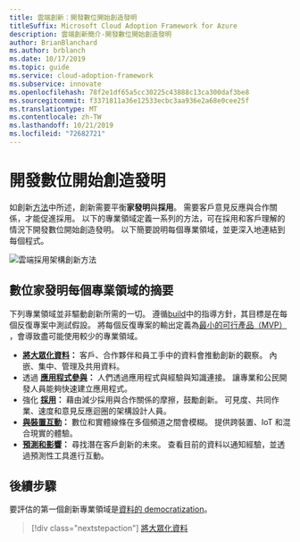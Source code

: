 ```yaml
---
title: 雲端創新：開發數位開始創造發明
titleSuffix: Microsoft Cloud Adoption Framework for Azure
description: 雲端創新簡介-開發數位開始創造發明
author: BrianBlanchard
ms.author: brblanch
ms.date: 10/17/2019
ms.topic: guide
ms.service: cloud-adoption-framework
ms.subservice: innovate
ms.openlocfilehash: 78f2e1df65a5cc30225c43888c13ca300daf3be8
ms.sourcegitcommit: f3371811a36e12533ecbc3aa936e2a68e0cee25f
ms.translationtype: MT
ms.contentlocale: zh-TW
ms.lasthandoff: 10/21/2019
ms.locfileid: "72682721"
---
```

# <a name="developing-digital-inventions"></a>開發數位開始創造發明

如創新[方法](./index.md)中所述，創新需要平衡**家發明**與**採用**。 需要客戶意見反應與合作關係，才能促進採用。 以下的專業領域定義一系列的方法，可在採用和客戶理解的情況下開發數位開始創造發明。 以下簡要說明每個專業領域，並更深入地連結到每個程式。

![雲端採用架構創新方法](../../_images/innovate/innovate-methodology.png)

## <a name="summary-of-each-discipline-of-digital-invention"></a>數位家發明每個專業領域的摘要

下列專業領域並非驅動創新所需的一切。 遵循[build](./build.md)中的指導方針，其目標是在每個反復專案中測試假設。 將每個反復專案的輸出定義為[最小的可行產品（MVP）](./build.md#build-a-minimum-viable-product-mvp) ，會導致盡可能使用較少的專業領域。

- **[將大眾化資料](./data.md)：** 客戶、合作夥伴和員工手中的資料會推動創新的觀察。 內嵌、集中、管理及共用資料。
- 透過 **[應用程式參與](./apps.md)：** 人們透過應用程式與經驗與知識連接。 讓專業和公民開發人員能夠快速建立應用程式。
- 強化 **[採用](./ci-cd.md)：** 藉由減少採用與合作關係的摩擦，鼓勵創新。 可見度、共同作業、速度和意見反應迴圈的架構設計人員。
- **[與裝置互動](./devices.md)：** 數位和實體線條在多個頻道之間會模糊。 提供跨裝置、IoT 和混合現實的體驗。
- **[預測和影響](./predict.md)：** 尋找潛在客戶創新的未來。 查看目前的資料以通知經驗，並透過預測性工具進行互動。

## <a name="next-steps"></a>後續步驟

要評估的第一個創新專業領域是[資料的 democratization](./data.md)。

> [!div class="nextstepaction"]
> [將大眾化資料](./data.md)
